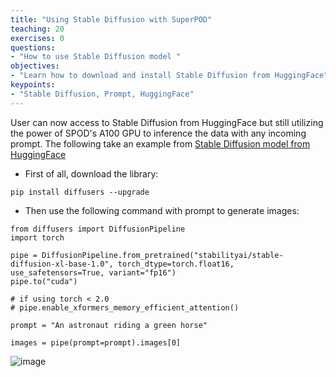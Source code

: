 ```yaml
---
title: "Using Stable Diffusion with SuperPOD"
teaching: 20
exercises: 0
questions:
- "How to use Stable Diffusion model "
objectives:
- "Learn how to download and install Stable Diffusion from HuggingFace"
keypoints:
- "Stable Diffusion, Prompt, HuggingFace"
---
```


User can now access to Stable Diffusion from HuggingFace but still utilizing the power of SPOD's A100 GPU to inference the data with any incoming prompt.
The following take an example from [Stable Diffusion model from HuggingFace](https://huggingface.co/stabilityai/stable-diffusion-xl-base-1.0)

- First of all, download the library:

```
pip install diffusers --upgrade
```

- Then use the following command with prompt to generate images:

```
from diffusers import DiffusionPipeline
import torch

pipe = DiffusionPipeline.from_pretrained("stabilityai/stable-diffusion-xl-base-1.0", torch_dtype=torch.float16, use_safetensors=True, variant="fp16")
pipe.to("cuda")

# if using torch < 2.0
# pipe.enable_xformers_memory_efficient_attention()

prompt = "An astronaut riding a green horse"

images = pipe(prompt=prompt).images[0]

```

![image](https://github.com/SouthernMethodistUniversity/SMU_SuperPOD_101/assets/43855029/851f55a8-35d5-479d-a1aa-9d11aa005ebb)
